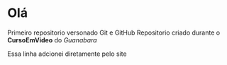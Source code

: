 # Olá
 Primeiro repositorio versonado Git e GitHub
 Repositorio criado durante o **CursoEmVideo** do *Guanabara* 
 
 Essa linha adcionei diretamente pelo site
